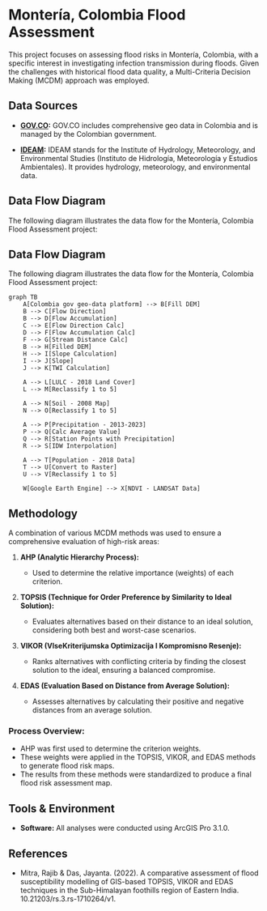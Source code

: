 # Montería, Colombia Flood Assessment

This project focuses on assessing flood risks in Montería, Colombia, with a specific interest in investigating infection transmission during floods. Given the challenges with historical flood data quality, a Multi-Criteria Decision Making (MCDM) approach was employed.

## Data Sources
- **[GOV.CO](https://www.colombiaenmapas.gov.co/):** 
  GOV.CO includes comprehensive geo data in Colombia and is managed by the Colombian government.

- **[IDEAM](http://dhime.ideam.gov.co/atencionciudadano/):** 
  IDEAM stands for the Institute of Hydrology, Meteorology, and Environmental Studies (Instituto de Hidrología, Meteorología y Estudios Ambientales). It provides hydrology, meteorology, and environmental data.

## Data Flow Diagram

The following diagram illustrates the data flow for the Montería, Colombia Flood Assessment project:

## Data Flow Diagram

The following diagram illustrates the data flow for the Montería, Colombia Flood Assessment project:

```mermaid
graph TB
    A[Colombia gov geo-data platform] --> B[Fill DEM]
    B --> C[Flow Direction]
    B --> D[Flow Accumulation]
    C --> E[Flow Direction Calc]
    D --> F[Flow Accumulation Calc]
    F --> G[Stream Distance Calc]
    B --> H[Filled DEM]
    H --> I[Slope Calculation]
    I --> J[Slope]
    J --> K[TWI Calculation]
    
    A --> L[LULC - 2018 Land Cover]
    L --> M[Reclassify 1 to 5]

    A --> N[Soil - 2008 Map]
    N --> O[Reclassify 1 to 5]
    
    A --> P[Precipitation - 2013-2023]
    P --> Q[Calc Average Value]
    Q --> R[Station Points with Precipitation]
    R --> S[IDW Interpolation]

    A --> T[Population - 2018 Data]
    T --> U[Convert to Raster]
    U --> V[Reclassify 1 to 5]

    W[Google Earth Engine] --> X[NDVI - LANDSAT Data]
```
## Methodology
A combination of various MCDM methods was used to ensure a comprehensive evaluation of high-risk areas:

1. **AHP (Analytic Hierarchy Process):**
   - Used to determine the relative importance (weights) of each criterion.
   
2. **TOPSIS (Technique for Order Preference by Similarity to Ideal Solution):**
   - Evaluates alternatives based on their distance to an ideal solution, considering both best and worst-case scenarios.

3. **VIKOR (VlseKriterijumska Optimizacija I Kompromisno Resenje):**
   - Ranks alternatives with conflicting criteria by finding the closest solution to the ideal, ensuring a balanced compromise.

4. **EDAS (Evaluation Based on Distance from Average Solution):**
   - Assesses alternatives by calculating their positive and negative distances from an average solution.

### Process Overview:
- AHP was first used to determine the criterion weights.
- These weights were applied in the TOPSIS, VIKOR, and EDAS methods to generate flood risk maps.
- The results from these methods were standardized to produce a final flood risk assessment map.

## Tools & Environment
- **Software:** All analyses were conducted using ArcGIS Pro 3.1.0.

## References
- Mitra, Rajib & Das, Jayanta. (2022). A comparative assessment of flood susceptibility modelling of GIS-based TOPSIS, VIKOR and EDAS techniques in the Sub-Himalayan foothills region of Eastern India. 10.21203/rs.3.rs-1710264/v1.
